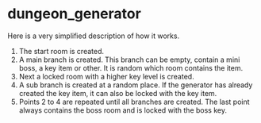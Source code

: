# dungeon_generator

Here is a very simplified description of how it works.

1. The start room is created.
2. A main branch is created. This branch can be empty, contain a mini boss, a key item or other. It is random which room contains the item.
3. Next a locked room with a higher key level is created.
4. A sub branch is created at a random place. If the generator has already created the key item, it can also be locked with the key item.
5. Points 2 to 4 are repeated until all branches are created. The last point always contains the boss room and is locked with the boss key.
